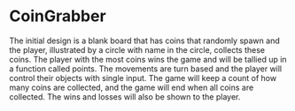 # CoinGrabber
The initial design is a blank board that has coins that randomly spawn and the player, illustrated by a circle with name in the circle, collects these coins. The player with the most coins wins the game and will be tallied up in a function called points. The movements are turn based and the player will control their objects with single input. The game will keep a count of how many coins are collected, and the game will end when all coins are collected. The wins and losses will also be shown to the player.
